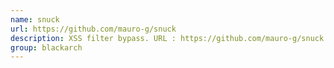 ```yaml
---
name: snuck
url: https://github.com/mauro-g/snuck
description: XSS filter bypass. URL : https://github.com/mauro-g/snuck Groups : blackarch blackarch-webapp
group: blackarch
---
```

